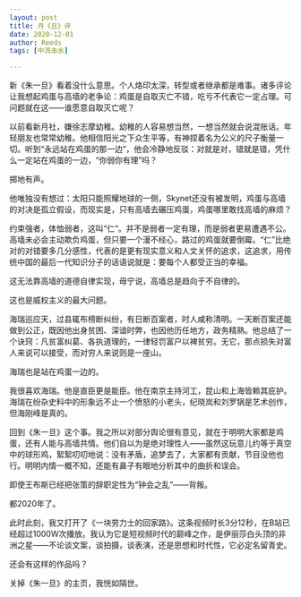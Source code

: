 ```yaml
---
layout: post
title: 月《旦》评
date: 2020-12-01
author: Reeds
tags: [中流击水]

---
```


新《朱一旦》看着没什么意思。个人烙印太深，转型或者继承都是难事。诸多评论让我想起鸡蛋与高墙的老争论：鸡蛋是自取灭亡不错，吃亏不代表它一定占理。可问题就在这——谁愿意自取灭亡呢？

以前看新月社，嫌徐志摩幼稚。幼稚的人容易想当然，一想当然就会说混账话。年轻朋友也常常幼稚。他相信阳光之下众生平等，有神捏着名为公义的尺子衡量一切。听到“永远站在鸡蛋的那一边”，他会冷静地反驳：对就是对，错就是错，凭什么一定站在鸡蛋的一边，“你弱你有理”吗？

掷地有声。

他唯独没有想过：太阳只能照耀地球的一侧，Skynet还没有被发明，鸡蛋与高墙的对决是孤立假设，而现实是，只有高墙去碾压鸡蛋，鸡蛋哪里敢找高墙的麻烦？

约束强者，体恤弱者，这叫“仁“。并不是弱者一定有理，而是弱者更易遭遇不公。高墙未必会主动欺负鸡蛋，但只要一个漫不经心，路过的鸡蛋就要倒霉。“仁”比绝对的对错要多几分感性，代表的是更有现实意义和人文关怀的追求，这追求，用传统中国的最后一代知识分子的话语说就是：要每个人都受正当的幸福。

这无法靠高墙的道德自律实现，毋宁说，高墙总是趋向于不自律的。

这也是威权主义的最大问题。

海瑞巡应天，过县辄布榜断纠纷，有日断百案者，时人咸称清明。一天断百案还能做到公正，既因他出身贫困、深谙时弊，也因他历任地方，政务精熟。他总结了一个诀窍：凡贫富纠葛、各执道理的，一律轻罚富户以裨贫穷。无它，那点损失对富人来说可以接受，而对穷人来说则是一座山。

海瑞也是站在鸡蛋一边的。

我很喜欢海瑞。他是直臣更是能臣。他在南京主持河工，昆山和上海皆赖其庇护。海瑞在纷杂史料中的形象远不止一个愤怒的小老头，纪晓岚和刘罗锅是艺术创作，但海刚峰是真的。

回到《朱一旦》这个事。我之所以对部分舆论很有意见，就在于明明大家都是鸡蛋，还有人能与高墙共情。他们自以为是绝对理性人——虽然这玩意儿约等于真空中的球形鸡，絮絮叨叨地说：没有矛盾，追梦去了，大家都有贡献，节目没他也行。明明内情一概不知，还能有鼻子有眼地分析其中的曲折和误会。

即使王布斯已经把张策的辞职定性为“钟会之乱”——背叛。

都2020年了。

此时此刻，我又打开了《一块劳力士的回家路》。这条视频时长3分12秒，在B站已经超过1000W次播放。我认为它是短视频时代的巅峰之作，是伊丽莎白头顶的非洲之星——不论谈文案，谈拍摄，谈表演，还是思想和时代性，它必定名留青史。

还会有这样的作品吗？

关掉《朱一旦》的主页，我恍如隔世。 